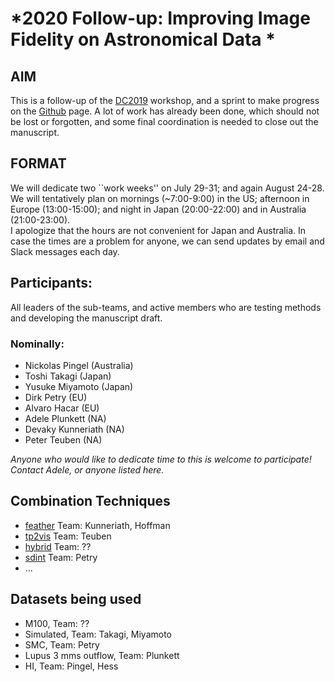 # *2020 Follow-up: Improving Image Fidelity on Astronomical Data *

## AIM

This is a follow-up of the
[DC2019](https://www.lorentzcenter.nl/lc/web/2019/1179/info.php3?wsid=1179&venue=Oort)
workshop, and a sprint to make progress on the [Github](https://github.com/teuben/dc2019) page.
A lot of work has already been done, which should not be lost or forgotten, and some final coordination is needed to close out the manuscript.

## FORMAT

We will dedicate two ``work weeks'' on July 29-31; and again August 24-28.  
We will tentatively plan on mornings (~7:00-9:00) in the US; afternoon in Europe (13:00-15:00); and night in Japan (20:00-22:00) and in Australia (21:00-23:00).  
I apologize that the hours are not convenient for Japan and Australia. In case the times are a problem for anyone, we can send updates by email and Slack messages each day.

## Participants: 

All leaders of the sub-teams, and active members who are testing methods and developing the manuscript draft.  

### Nominally:
* Nickolas Pingel (Australia) 
* Toshi Takagi (Japan) 
* Yusuke Miyamoto (Japan)
* Dirk Petry (EU)
* Alvaro Hacar (EU)
* Adele Plunkett (NA)
* Devaky Kunneriath (NA)
* Peter Teuben (NA)

*Anyone who would like to dedicate time to this is welcome to participate!  Contact Adele, or anyone listed here.*


## Combination Techniques

   * [feather](https://casa.nrao.edu/casadocs/casa-5.4.1/image-combination/feather) Team: Kunneriath, Hoffman
   * [tp2vis](https://github.com/tp2vis/distribute) Team: Teuben
   * [hybrid](https://sites.google.com/site/jenskauffmann/research-notes/adding-zero-spa) Team: ??
   * [sdint](https://github.com/urvashirau/WidebandSDINT) Team: Petry
   * ...

## Datasets being used
   * M100, Team: ??
   * Simulated, Team: Takagi, Miyamoto
   * SMC, Team: Petry
   * Lupus 3 mms outflow, Team: Plunkett
   * HI, Team: Pingel, Hess
